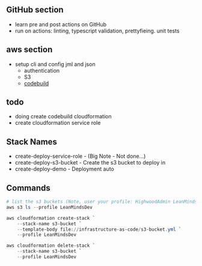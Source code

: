 
## GitHub section
- learn pre and post actions on GitHub
- run on actions: linting, typescript validation, prettyfieing. unit tests


## aws section
- setup cli and config jml and json
    - authentication
    - S3
    - [codebuild](https://docs.aws.amazon.com/cli/latest/reference/codebuild/create-project.html#examples)

## todo
- doing create codebuild cloudformation
- create cloudformation service role

## Stack Names

- create-deploy-service-role - (Big Note - Not done...)
- create-deploy-s3-bucket - Create the s3 bucket to deploy in
- create-deploy-demo - Deployment auto

## Commands
```powershell
# list the s3 buckets (Note, user your profile: HighwoodAdmin LeanMindsDev)
aws s3 ls --profile LeanMindsDev

aws cloudformation create-stack `
    --stack-name s3-bucket `
    --template-body file://infrastructure-as-code/s3-bucket.yml `
    --profile LeanMindsDev

aws cloudformation delete-stack `
    --stack-name s3-bucket `
    --profile LeanMindsDev

```